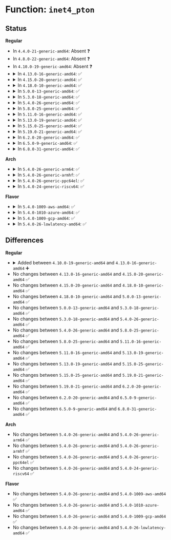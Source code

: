 # Function: <code>inet4_pton</code>

## Status
<b>Regular</b>
<ul>
<li>
In <code>4.4.0-21-generic-amd64</code>: Absent ❓
</li>
<li>
In <code>4.8.0-22-generic-amd64</code>: Absent ❓
</li>
<li>
In <code>4.10.0-19-generic-amd64</code>: Absent ❓
</li>
<li>
<details>
<summary>In <code>4.13.0-16-generic-amd64</code>: ✅</summary>

```c
int inet4_pton(const char * src, u16 port_num, struct __kernel_sockaddr_storage * addr)
```

```json
{
  "name": "inet4_pton",
  "collision_type": "Unique Static",
  "inline_type": "No",
  "funcs": [
    {
      "addr": 18446744071587132496,
      "name": "inet4_pton",
      "external": false,
      "loc": "net/core/utils.c:305",
      "file": "net/core/utils.c",
      "inline": "seen, unknown",
      "caller_inline": [],
      "caller_func": [
        "net/core/utils.c:inet_pton_with_scope",
        "net/core/utils.c:inet_pton_with_scope"
      ]
    }
  ],
  "symbols": [
    {
      "addr": 18446744071587132496,
      "name": "inet4_pton",
      "section": ".text",
      "bind": "STB_LOCAL",
      "size": 93
    }
  ]
}
```
</details>
</li>
<li>
<details>
<summary>In <code>4.15.0-20-generic-amd64</code>: ✅</summary>

```c
int inet4_pton(const char * src, u16 port_num, struct __kernel_sockaddr_storage * addr)
```

```json
{
  "name": "inet4_pton",
  "collision_type": "Unique Static",
  "inline_type": "No",
  "funcs": [
    {
      "addr": 18446744071587636112,
      "name": "inet4_pton",
      "external": false,
      "loc": "net/core/utils.c:305",
      "file": "net/core/utils.c",
      "inline": "seen, unknown",
      "caller_inline": [],
      "caller_func": [
        "net/core/utils.c:inet_pton_with_scope",
        "net/core/utils.c:inet_pton_with_scope"
      ]
    }
  ],
  "symbols": [
    {
      "addr": 18446744071587636112,
      "name": "inet4_pton",
      "section": ".text",
      "bind": "STB_LOCAL",
      "size": 93
    }
  ]
}
```
</details>
</li>
<li>
<details>
<summary>In <code>4.18.0-10-generic-amd64</code>: ✅</summary>

```c
int inet4_pton(const char * src, u16 port_num, struct __kernel_sockaddr_storage * addr)
```

```json
{
  "name": "inet4_pton",
  "collision_type": "Unique Static",
  "inline_type": "No",
  "funcs": [
    {
      "addr": 18446744071587946512,
      "name": "inet4_pton",
      "external": false,
      "loc": "net/core/utils.c:305",
      "file": "net/core/utils.c",
      "inline": "seen, unknown",
      "caller_inline": [],
      "caller_func": [
        "net/core/utils.c:inet_pton_with_scope",
        "net/core/utils.c:inet_pton_with_scope"
      ]
    }
  ],
  "symbols": [
    {
      "addr": 18446744071587946512,
      "name": "inet4_pton",
      "section": ".text",
      "bind": "STB_LOCAL",
      "size": 93
    }
  ]
}
```
</details>
</li>
<li>
<details>
<summary>In <code>5.0.0-13-generic-amd64</code>: ✅</summary>

```c
int inet4_pton(const char * src, u16 port_num, struct __kernel_sockaddr_storage * addr)
```

```json
{
  "name": "inet4_pton",
  "collision_type": "Unique Static",
  "inline_type": "No",
  "funcs": [
    {
      "addr": 18446744071588094592,
      "name": "inet4_pton",
      "external": false,
      "loc": "net/core/utils.c:305",
      "file": "net/core/utils.c",
      "inline": "seen, unknown",
      "caller_inline": [],
      "caller_func": [
        "net/core/utils.c:inet_pton_with_scope",
        "net/core/utils.c:inet_pton_with_scope"
      ]
    }
  ],
  "symbols": [
    {
      "addr": 18446744071588094592,
      "name": "inet4_pton",
      "section": ".text",
      "bind": "STB_LOCAL",
      "size": 93
    }
  ]
}
```
</details>
</li>
<li>
<details>
<summary>In <code>5.3.0-18-generic-amd64</code>: ✅</summary>

```c
int inet4_pton(const char * src, u16 port_num, struct __kernel_sockaddr_storage * addr)
```

```json
{
  "name": "inet4_pton",
  "collision_type": "Unique Static",
  "inline_type": "No",
  "funcs": [
    {
      "addr": 18446744071588410640,
      "name": "inet4_pton",
      "external": false,
      "loc": "net/core/utils.c:301",
      "file": "net/core/utils.c",
      "inline": "seen, unknown",
      "caller_inline": [],
      "caller_func": [
        "net/core/utils.c:inet_pton_with_scope",
        "net/core/utils.c:inet_pton_with_scope"
      ]
    }
  ],
  "symbols": [
    {
      "addr": 18446744071588410640,
      "name": "inet4_pton",
      "section": ".text",
      "bind": "STB_LOCAL",
      "size": 93
    }
  ]
}
```
</details>
</li>
<li>
<details>
<summary>In <code>5.4.0-26-generic-amd64</code>: ✅</summary>

```c
int inet4_pton(const char * src, u16 port_num, struct __kernel_sockaddr_storage * addr)
```

```json
{
  "name": "inet4_pton",
  "collision_type": "Unique Static",
  "inline_type": "No",
  "funcs": [
    {
      "addr": 18446744071588616016,
      "name": "inet4_pton",
      "external": false,
      "loc": "net/core/utils.c:301",
      "file": "net/core/utils.c",
      "inline": "seen, unknown",
      "caller_inline": [],
      "caller_func": [
        "net/core/utils.c:inet_pton_with_scope",
        "net/core/utils.c:inet_pton_with_scope"
      ]
    }
  ],
  "symbols": [
    {
      "addr": 18446744071588616016,
      "name": "inet4_pton",
      "section": ".text",
      "bind": "STB_LOCAL",
      "size": 93
    }
  ]
}
```
</details>
</li>
<li>
<details>
<summary>In <code>5.8.0-25-generic-amd64</code>: ✅</summary>

```c
int inet4_pton(const char * src, u16 port_num, struct __kernel_sockaddr_storage * addr)
```

```json
{
  "name": "inet4_pton",
  "collision_type": "Unique Static",
  "inline_type": "No",
  "funcs": [
    {
      "addr": 18446744071589471680,
      "name": "inet4_pton",
      "external": false,
      "loc": "net/core/utils.c:301",
      "file": "net/core/utils.c",
      "inline": "seen, unknown",
      "caller_inline": [],
      "caller_func": [
        "net/core/utils.c:inet_pton_with_scope",
        "net/core/utils.c:inet_pton_with_scope"
      ]
    }
  ],
  "symbols": [
    {
      "addr": 18446744071589471680,
      "name": "inet4_pton",
      "section": ".text",
      "bind": "STB_LOCAL",
      "size": 93
    }
  ]
}
```
</details>
</li>
<li>
<details>
<summary>In <code>5.11.0-16-generic-amd64</code>: ✅</summary>

```c
int inet4_pton(const char * src, u16 port_num, struct __kernel_sockaddr_storage * addr)
```

```json
{
  "name": "inet4_pton",
  "collision_type": "Unique Static",
  "inline_type": "No",
  "funcs": [
    {
      "addr": 18446744071589472576,
      "name": "inet4_pton",
      "external": false,
      "loc": "net/core/utils.c:301",
      "file": "net/core/utils.c",
      "inline": "seen, unknown",
      "caller_inline": [],
      "caller_func": [
        "net/core/utils.c:inet_pton_with_scope",
        "net/core/utils.c:inet_pton_with_scope"
      ]
    }
  ],
  "symbols": [
    {
      "addr": 18446744071589472576,
      "name": "inet4_pton",
      "section": ".text",
      "bind": "STB_LOCAL",
      "size": 93
    }
  ]
}
```
</details>
</li>
<li>
<details>
<summary>In <code>5.13.0-19-generic-amd64</code>: ✅</summary>

```c
int inet4_pton(const char * src, u16 port_num, struct __kernel_sockaddr_storage * addr)
```

```json
{
  "name": "inet4_pton",
  "collision_type": "Unique Static",
  "inline_type": "No",
  "funcs": [
    {
      "addr": 18446744071589370992,
      "name": "inet4_pton",
      "external": false,
      "loc": "net/core/utils.c:301",
      "file": "net/core/utils.c",
      "inline": "seen, unknown",
      "caller_inline": [],
      "caller_func": [
        "net/core/utils.c:inet_pton_with_scope",
        "net/core/utils.c:inet_pton_with_scope"
      ]
    }
  ],
  "symbols": [
    {
      "addr": 18446744071589370992,
      "name": "inet4_pton",
      "section": ".text",
      "bind": "STB_LOCAL",
      "size": 93
    }
  ]
}
```
</details>
</li>
<li>
<details>
<summary>In <code>5.15.0-25-generic-amd64</code>: ✅</summary>

```c
int inet4_pton(const char * src, u16 port_num, struct __kernel_sockaddr_storage * addr)
```

```json
{
  "name": "inet4_pton",
  "collision_type": "Unique Static",
  "inline_type": "No",
  "funcs": [
    {
      "addr": 18446744071590101360,
      "name": "inet4_pton",
      "external": false,
      "loc": "net/core/utils.c:301",
      "file": "net/core/utils.c",
      "inline": "seen, unknown",
      "caller_inline": [],
      "caller_func": [
        "net/core/utils.c:inet_pton_with_scope",
        "net/core/utils.c:inet_pton_with_scope"
      ]
    }
  ],
  "symbols": [
    {
      "addr": 18446744071590101360,
      "name": "inet4_pton",
      "section": ".text",
      "bind": "STB_LOCAL",
      "size": 93
    }
  ]
}
```
</details>
</li>
<li>
<details>
<summary>In <code>5.19.0-21-generic-amd64</code>: ✅</summary>

```c
int inet4_pton(const char * src, u16 port_num, struct __kernel_sockaddr_storage * addr)
```

```json
{
  "name": "inet4_pton",
  "collision_type": "Unique Static",
  "inline_type": "No",
  "funcs": [
    {
      "addr": 18446744071591652288,
      "name": "inet4_pton",
      "external": false,
      "loc": "net/core/utils.c:301",
      "file": "net/core/utils.c",
      "inline": "seen, unknown",
      "caller_inline": [],
      "caller_func": [
        "net/core/utils.c:inet_pton_with_scope",
        "net/core/utils.c:inet_pton_with_scope"
      ]
    }
  ],
  "symbols": [
    {
      "addr": 18446744071591652288,
      "name": "inet4_pton",
      "section": ".text",
      "bind": "STB_LOCAL",
      "size": 108
    }
  ]
}
```
</details>
</li>
<li>
<details>
<summary>In <code>6.2.0-20-generic-amd64</code>: ✅</summary>

```c
int inet4_pton(const char * src, u16 port_num, struct __kernel_sockaddr_storage * addr)
```

```json
{
  "name": "inet4_pton",
  "collision_type": "Unique Static",
  "inline_type": "No",
  "funcs": [
    {
      "addr": 18446744071593434272,
      "name": "inet4_pton",
      "external": false,
      "loc": "net/core/utils.c:301",
      "file": "net/core/utils.c",
      "inline": "seen, unknown",
      "caller_inline": [],
      "caller_func": [
        "net/core/utils.c:inet_pton_with_scope",
        "net/core/utils.c:inet_pton_with_scope"
      ]
    }
  ],
  "symbols": [
    {
      "addr": 18446744071593434272,
      "name": "inet4_pton",
      "section": ".text",
      "bind": "STB_LOCAL",
      "size": 109
    }
  ]
}
```
</details>
</li>
<li>
<details>
<summary>In <code>6.5.0-9-generic-amd64</code>: ✅</summary>

```c
int inet4_pton(const char * src, u16 port_num, struct __kernel_sockaddr_storage * addr)
```

```json
{
  "name": "inet4_pton",
  "collision_type": "Unique Static",
  "inline_type": "No",
  "funcs": [
    {
      "addr": 18446744071593899184,
      "name": "inet4_pton",
      "external": false,
      "loc": "net/core/utils.c:301",
      "file": "net/core/utils.c",
      "inline": "seen, unknown",
      "caller_inline": [],
      "caller_func": [
        "net/core/utils.c:inet_pton_with_scope",
        "net/core/utils.c:inet_pton_with_scope"
      ]
    }
  ],
  "symbols": [
    {
      "addr": 18446744071593899184,
      "name": "inet4_pton",
      "section": ".text",
      "bind": "STB_LOCAL",
      "size": 109
    }
  ]
}
```
</details>
</li>
<li>
<details>
<summary>In <code>6.8.0-31-generic-amd64</code>: ✅</summary>

```c
int inet4_pton(const char * src, u16 port_num, struct __kernel_sockaddr_storage * addr)
```

```json
{
  "name": "inet4_pton",
  "collision_type": "Unique Static",
  "inline_type": "No",
  "funcs": [
    {
      "addr": 18446744071594682480,
      "name": "inet4_pton",
      "external": false,
      "loc": "net/core/utils.c:301",
      "file": "net/core/utils.c",
      "inline": "seen, unknown",
      "caller_inline": [],
      "caller_func": [
        "net/core/utils.c:inet_pton_with_scope",
        "net/core/utils.c:inet_pton_with_scope"
      ]
    }
  ],
  "symbols": [
    {
      "addr": 18446744071594682480,
      "name": "inet4_pton",
      "section": ".text",
      "bind": "STB_LOCAL",
      "size": 109
    }
  ]
}
```
</details>
</li>
</ul>
<b>Arch</b>
<ul>
<li>
<details>
<summary>In <code>5.4.0-26-generic-arm64</code>: ✅</summary>

```c
int inet4_pton(const char * src, u16 port_num, struct __kernel_sockaddr_storage * addr)
```

```json
{
  "name": "inet4_pton",
  "collision_type": "Unique Static",
  "inline_type": "No",
  "funcs": [
    {
      "addr": 18446603336502161144,
      "name": "inet4_pton",
      "external": false,
      "loc": "net/core/utils.c:301",
      "file": "net/core/utils.c",
      "inline": "seen, unknown",
      "caller_inline": [],
      "caller_func": [
        "net/core/utils.c:inet_pton_with_scope",
        "net/core/utils.c:inet_pton_with_scope"
      ]
    }
  ],
  "symbols": [
    {
      "addr": 18446603336502161144,
      "name": "inet4_pton",
      "section": ".text",
      "bind": "STB_LOCAL",
      "size": 124
    }
  ]
}
```
</details>
</li>
<li>
<details>
<summary>In <code>5.4.0-26-generic-armhf</code>: ✅</summary>

```c
int inet4_pton(const char * src, u16 port_num, struct __kernel_sockaddr_storage * addr)
```

```json
{
  "name": "inet4_pton",
  "collision_type": "Unique Static",
  "inline_type": "No",
  "funcs": [
    {
      "addr": 3234905164,
      "name": "inet4_pton",
      "external": false,
      "loc": "net/core/utils.c:301",
      "file": "net/core/utils.c",
      "inline": "seen, unknown",
      "caller_inline": [],
      "caller_func": [
        "net/core/utils.c:inet_pton_with_scope",
        "net/core/utils.c:inet_pton_with_scope"
      ]
    }
  ],
  "symbols": [
    {
      "addr": 3234905164,
      "name": "inet4_pton",
      "section": ".text",
      "bind": "STB_LOCAL",
      "size": 120
    }
  ]
}
```
</details>
</li>
<li>
<details>
<summary>In <code>5.4.0-26-generic-ppc64el</code>: ✅</summary>

```c
int inet4_pton(const char * src, u16 port_num, struct __kernel_sockaddr_storage * addr)
```

```json
{
  "name": "inet4_pton",
  "collision_type": "Unique Static",
  "inline_type": "No",
  "funcs": [
    {
      "addr": 13835058055295632400,
      "name": "inet4_pton",
      "external": false,
      "loc": "net/core/utils.c:301",
      "file": "net/core/utils.c",
      "inline": "seen, unknown",
      "caller_inline": [],
      "caller_func": [
        "net/core/utils.c:inet_pton_with_scope",
        "net/core/utils.c:inet_pton_with_scope"
      ]
    }
  ],
  "symbols": [
    {
      "addr": 13835058055295632400,
      "name": "inet4_pton",
      "section": ".text",
      "bind": "STB_LOCAL",
      "size": 168
    }
  ]
}
```
</details>
</li>
<li>
<details>
<summary>In <code>5.4.0-24-generic-riscv64</code>: ✅</summary>

```c
int inet4_pton(const char * src, u16 port_num, struct __kernel_sockaddr_storage * addr)
```

```json
{
  "name": "inet4_pton",
  "collision_type": "Unique Static",
  "inline_type": "No",
  "funcs": [
    {
      "addr": 18446743936278415590,
      "name": "inet4_pton",
      "external": false,
      "loc": "net/core/utils.c:301",
      "file": "net/core/utils.c",
      "inline": "seen, unknown",
      "caller_inline": [],
      "caller_func": [
        "net/core/utils.c:inet_pton_with_scope",
        "net/core/utils.c:inet_pton_with_scope"
      ]
    }
  ],
  "symbols": [
    {
      "addr": 18446743936278415590,
      "name": "inet4_pton",
      "section": ".text",
      "bind": "STB_LOCAL",
      "size": 108
    }
  ]
}
```
</details>
</li>
</ul>
<b>Flavor</b>
<ul>
<li>
<details>
<summary>In <code>5.4.0-1009-aws-amd64</code>: ✅</summary>

```c
int inet4_pton(const char * src, u16 port_num, struct __kernel_sockaddr_storage * addr)
```

```json
{
  "name": "inet4_pton",
  "collision_type": "Unique Static",
  "inline_type": "No",
  "funcs": [
    {
      "addr": 18446744071588222752,
      "name": "inet4_pton",
      "external": false,
      "loc": "net/core/utils.c:301",
      "file": "net/core/utils.c",
      "inline": "seen, unknown",
      "caller_inline": [],
      "caller_func": [
        "net/core/utils.c:inet_pton_with_scope",
        "net/core/utils.c:inet_pton_with_scope"
      ]
    }
  ],
  "symbols": [
    {
      "addr": 18446744071588222752,
      "name": "inet4_pton",
      "section": ".text",
      "bind": "STB_LOCAL",
      "size": 93
    }
  ]
}
```
</details>
</li>
<li>
<details>
<summary>In <code>5.4.0-1010-azure-amd64</code>: ✅</summary>

```c
int inet4_pton(const char * src, u16 port_num, struct __kernel_sockaddr_storage * addr)
```

```json
{
  "name": "inet4_pton",
  "collision_type": "Unique Static",
  "inline_type": "No",
  "funcs": [
    {
      "addr": 18446744071587935584,
      "name": "inet4_pton",
      "external": false,
      "loc": "net/core/utils.c:301",
      "file": "net/core/utils.c",
      "inline": "seen, unknown",
      "caller_inline": [],
      "caller_func": [
        "net/core/utils.c:inet_pton_with_scope",
        "net/core/utils.c:inet_pton_with_scope"
      ]
    }
  ],
  "symbols": [
    {
      "addr": 18446744071587935584,
      "name": "inet4_pton",
      "section": ".text",
      "bind": "STB_LOCAL",
      "size": 93
    }
  ]
}
```
</details>
</li>
<li>
<details>
<summary>In <code>5.4.0-1009-gcp-amd64</code>: ✅</summary>

```c
int inet4_pton(const char * src, u16 port_num, struct __kernel_sockaddr_storage * addr)
```

```json
{
  "name": "inet4_pton",
  "collision_type": "Unique Static",
  "inline_type": "No",
  "funcs": [
    {
      "addr": 18446744071588554576,
      "name": "inet4_pton",
      "external": false,
      "loc": "net/core/utils.c:301",
      "file": "net/core/utils.c",
      "inline": "seen, unknown",
      "caller_inline": [],
      "caller_func": [
        "net/core/utils.c:inet_pton_with_scope",
        "net/core/utils.c:inet_pton_with_scope"
      ]
    }
  ],
  "symbols": [
    {
      "addr": 18446744071588554576,
      "name": "inet4_pton",
      "section": ".text",
      "bind": "STB_LOCAL",
      "size": 93
    }
  ]
}
```
</details>
</li>
<li>
<details>
<summary>In <code>5.4.0-26-lowlatency-amd64</code>: ✅</summary>

```c
int inet4_pton(const char * src, u16 port_num, struct __kernel_sockaddr_storage * addr)
```

```json
{
  "name": "inet4_pton",
  "collision_type": "Unique Static",
  "inline_type": "No",
  "funcs": [
    {
      "addr": 18446744071588692048,
      "name": "inet4_pton",
      "external": false,
      "loc": "net/core/utils.c:301",
      "file": "net/core/utils.c",
      "inline": "seen, unknown",
      "caller_inline": [],
      "caller_func": [
        "net/core/utils.c:inet_pton_with_scope",
        "net/core/utils.c:inet_pton_with_scope"
      ]
    }
  ],
  "symbols": [
    {
      "addr": 18446744071588692048,
      "name": "inet4_pton",
      "section": ".text",
      "bind": "STB_LOCAL",
      "size": 93
    }
  ]
}
```
</details>
</li>
</ul>

## Differences
<b>Regular</b>
<ul>
<li>
<details>
<summary>Added between <code>4.10.0-19-generic-amd64</code> and <code>4.13.0-16-generic-amd64</code> ➕</summary>

```c
int inet4_pton(const char * src, u16 port_num, struct __kernel_sockaddr_storage * addr)
```
</details>
</li>
<li>
No changes between <code>4.13.0-16-generic-amd64</code> and <code>4.15.0-20-generic-amd64</code> ✅
</li>
<li>
No changes between <code>4.15.0-20-generic-amd64</code> and <code>4.18.0-10-generic-amd64</code> ✅
</li>
<li>
No changes between <code>4.18.0-10-generic-amd64</code> and <code>5.0.0-13-generic-amd64</code> ✅
</li>
<li>
No changes between <code>5.0.0-13-generic-amd64</code> and <code>5.3.0-18-generic-amd64</code> ✅
</li>
<li>
No changes between <code>5.3.0-18-generic-amd64</code> and <code>5.4.0-26-generic-amd64</code> ✅
</li>
<li>
No changes between <code>5.4.0-26-generic-amd64</code> and <code>5.8.0-25-generic-amd64</code> ✅
</li>
<li>
No changes between <code>5.8.0-25-generic-amd64</code> and <code>5.11.0-16-generic-amd64</code> ✅
</li>
<li>
No changes between <code>5.11.0-16-generic-amd64</code> and <code>5.13.0-19-generic-amd64</code> ✅
</li>
<li>
No changes between <code>5.13.0-19-generic-amd64</code> and <code>5.15.0-25-generic-amd64</code> ✅
</li>
<li>
No changes between <code>5.15.0-25-generic-amd64</code> and <code>5.19.0-21-generic-amd64</code> ✅
</li>
<li>
No changes between <code>5.19.0-21-generic-amd64</code> and <code>6.2.0-20-generic-amd64</code> ✅
</li>
<li>
No changes between <code>6.2.0-20-generic-amd64</code> and <code>6.5.0-9-generic-amd64</code> ✅
</li>
<li>
No changes between <code>6.5.0-9-generic-amd64</code> and <code>6.8.0-31-generic-amd64</code> ✅
</li>
</ul>
<b>Arch</b>
<ul>
<li>
No changes between <code>5.4.0-26-generic-amd64</code> and <code>5.4.0-26-generic-arm64</code> ✅
</li>
<li>
No changes between <code>5.4.0-26-generic-amd64</code> and <code>5.4.0-26-generic-armhf</code> ✅
</li>
<li>
No changes between <code>5.4.0-26-generic-amd64</code> and <code>5.4.0-26-generic-ppc64el</code> ✅
</li>
<li>
No changes between <code>5.4.0-26-generic-amd64</code> and <code>5.4.0-24-generic-riscv64</code> ✅
</li>
</ul>
<b>Flavor</b>
<ul>
<li>
No changes between <code>5.4.0-26-generic-amd64</code> and <code>5.4.0-1009-aws-amd64</code> ✅
</li>
<li>
No changes between <code>5.4.0-26-generic-amd64</code> and <code>5.4.0-1010-azure-amd64</code> ✅
</li>
<li>
No changes between <code>5.4.0-26-generic-amd64</code> and <code>5.4.0-1009-gcp-amd64</code> ✅
</li>
<li>
No changes between <code>5.4.0-26-generic-amd64</code> and <code>5.4.0-26-lowlatency-amd64</code> ✅
</li>
</ul>

